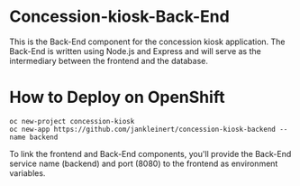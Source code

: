 # Concession-kiosk-Back-End

This is the Back-End component for the concession kiosk application. The Back-End is written using Node.js and Express and will serve as the intermediary between the frontend and the database.

# How to Deploy on OpenShift

```
oc new-project concession-kiosk
oc new-app https://github.com/jankleinert/concession-kiosk-backend --name backend
```

To link the frontend and Back-End components, you'll provide the Back-End service name (backend) and port (8080) to the frontend as environment variables.



